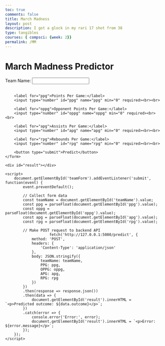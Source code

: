```yaml
---
toc: true
comments: false
title: March Madness
layout: post
description: I got a glock in my rari 17 shot from 38
type: tangibles
courses: { compsci: {week: 2}}
permalink: /MM
---
```


<!DOCTYPE html>
<html lang="en">
<head>
    <meta charset="UTF-8">
    <meta name="viewport" content="width=device-width, initial-scale=1.0">
    <title>March Madness Predictor</title>
</head>
<body>
    <h1>March Madness Predictor</h1>
    <form id="teamForm">
        <label for="teamName">Team Name:</label>
        <input type="text" id="teamName" name="teamName" required><br><br>
        
        <label for="ppg">Points Per Game:</label>
        <input type="number" id="ppg" name="ppg" min="0" required><br><br>
        
        <label for="oppg">Opponent Points Per Game:</label>
        <input type="number" id="oppg" name="oppg" min="0" required><br><br>
        
        <label for="apg">Assists Per Game:</label>
        <input type="number" id="apg" name="apg" min="0" required><br><br>
        
        <label for="rpg">Rebounds Per Game:</label>
        <input type="number" id="rpg" name="rpg" min="0" required><br><br>
        
        <button type="submit">Predict</button>
    </form>
    
    <div id="result"></div>

    <script>
        document.getElementById('teamForm').addEventListener('submit', function(event) {
            event.preventDefault();
            
            // Collect form data
            const teamName = document.getElementById('teamName').value;
            const ppg = parseFloat(document.getElementById('ppg').value);
            const oppg = parseFloat(document.getElementById('oppg').value);
            const apg = parseFloat(document.getElementById('apg').value);
            const rpg = parseFloat(document.getElementById('rpg').value);
            
            // Make POST request to backend API
                        fetch('http://127.0.0.1:5000/predict', {
                method: 'POST',
                headers: {
                    'Content-Type': 'application/json'
                },
                body: JSON.stringify({
                    teamName: teamName,
                    PPG: ppg,
                    OPPG: oppg,
                    APG: apg,
                    RPG: rpg
                })
            })
            .then(response => response.json())
            .then(data => {
                document.getElementById('result').innerHTML = `<p>Predicted outcome: ${data.outcome}</p>`;
            })
            .catch(error => {
                console.error('Error:', error);
                document.getElementById('result').innerHTML = `<p>Error: ${error.message}</p>`;
            });
        });
    </script>
</body>
</html>
